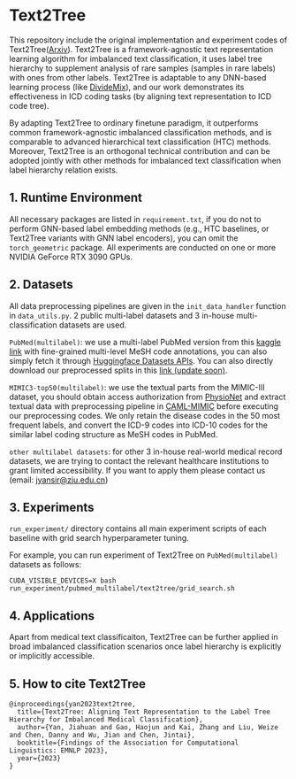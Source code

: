 # Text2Tree

This repository include the original implementation and experiment codes of Text2Tree([Arxiv](https://arxiv.org/abs/2311.16650)). Text2Tree is a framework-agnostic text representation learning algorithm for imbalanced text classification, it uses label tree hierarchy to supplement analysis of rare samples (samples in rare labels) with ones from other labels. Text2Tree is adaptable to any DNN-based learning process (like [DivideMix](https://arxiv.org/abs/2002.07394)), and our work demonstrates its effectiveness in ICD coding tasks (by aligning text representation to ICD code tree).

By adapting Text2Tree to ordinary finetune paradigm, it outperforms common framework-agnostic imbalanced classification methods, and is comparable to advanced hierarchical text classification (HTC) methods. Moreover, Text2Tree is an orthogonal technical contribution and can be adopted jointly with other methods for imbalanced text classification when label hierarchy relation exists.

## 1. Runtime Environment

All necessary packages are listed in `requirement.txt`, if you do not to perform GNN-based label embedding methods (e.g., HTC baselines, or Text2Tree variants with GNN label encoders), you can omit the `torch_geometric` package. All experiments are conducted on one or more NVIDIA GeForce RTX 3090 GPUs.

## 2. Datasets

All data preprocessing pipelines are given in the `init_data_handler` function in `data_utils.py`. 2 public multi-label datasets and 3 in-house multi-classification datasets are used.

`PubMed(multilabel)`: we use a multi-label PubMed version from this [kaggle link](https://www.kaggle.com/datasets/owaiskhan9654/pubmed-multilabel-text-classification) with fine-grained multi-level MeSH code annotations, you can also simply fetch it through [Huggingface Datasets APIs](https://huggingface.co/datasets/owaiskha9654/PubMed_MultiLabel_Text_Classification_Dataset_MeSH). You can also directly download our preprocessed splits in this [link (update soon)]().

`MIMIC3-top50(multilabel)`: we use the textual parts from the MIMIC-III dataset, you should obtain access authorization from [PhysioNet](https://physionet.org/content/mimiciii/1.4/) and extract textual data with preprocessing pipeline in [CAML-MIMIC](https://github.com/jamesmullenbach/caml-mimic/blob/master/notebooks/dataproc_mimic_III.ipynb) before executing our preprocessing codes. We only retain the disease codes in the 50 most frequent labels, and convert the ICD-9 codes into ICD-10 codes for the similar label coding structure as MeSH codes in PubMed.

`other multilabel datasets`: for other 3 in-house real-world medical record datasets, we are trying to contact the relevant healthcare institutions to grant limited accessibility. If you want to apply them please contact us (email: jyansir@zju.edu.cn)

## 3. Experiments

`run_experiment/` directory contains all main experiment scripts of each baseline with grid search hyperparameter tuning.

For example, you can run experiment of Text2Tree on `PubMed(multilabel)` datasets as follows:

```
CUDA_VISIBLE_DEVICES=X bash run_experiment/pubmed_multilabel/text2tree/grid_search.sh
```

## 4. Applications

Apart from medical text classificaiton, Text2Tree can be further applied in broad imbalanced classification scenarios once label hierarchy is explicitly or implicitly accessible.

## 5. How to cite Text2Tree

```
@inproceedings{yan2023text2tree,
  title={Text2Tree: Aligning Text Representation to the Label Tree Hierarchy for Imbalanced Medical Classification},
  author={Yan, Jiahuan and Gao, Haojun and Kai, Zhang and Liu, Weize and Chen, Danny and Wu, Jian and Chen, Jintai},
  booktitle={Findings of the Association for Computational Linguistics: EMNLP 2023},
  year={2023}
}
```